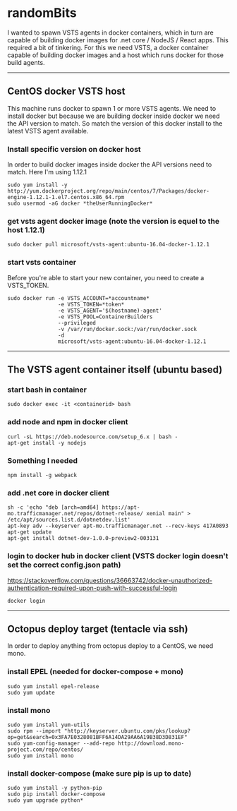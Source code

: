 # randomBits
I wanted to spawn VSTS agents in docker containers, which in turn are capable of building docker images for .net core / NodeJS / React apps. This required a bit of tinkering. For this we need VSTS, a docker container capable of building docker images and a host which runs docker for those build agents.

---

## CentOS docker VSTS host
This machine runs docker to spawn 1 or more VSTS agents. We need to install docker but because we are building docker inside docker we need the API version to match. So match the version of this docker install to the latest VSTS agent available.

### Install specific version on docker host
In order to build docker images inside docker the API versions need to match. Here I'm using 1.12.1
```
sudo yum install -y http://yum.dockerproject.org/repo/main/centos/7/Packages/docker-engine-1.12.1-1.el7.centos.x86_64.rpm
sudo usermod -aG docker *theUserRunningDocker*
```
### get vsts agent docker image (note the version is equel to the host 1.12.1)
```
sudo docker pull microsoft/vsts-agent:ubuntu-16.04-docker-1.12.1
```
### start vsts container
Before you're able to start your new container, you need to create a VSTS_TOKEN.
```
sudo docker run -e VSTS_ACCOUNT=*accountname* 
                -e VSTS_TOKEN=*token* 
                -e VSTS_AGENT='$(hostname)-agent' 
                -e VSTS_POOL=ContainerBuilders 
                --privileged 
                -v /var/run/docker.sock:/var/run/docker.sock 
                -d 
                microsoft/vsts-agent:ubuntu-16.04-docker-1.12.1
```
---

## The VSTS agent container itself (ubuntu based)

### start bash in container
```
sudo docker exec -it <containerid> bash
```

### add node and npm in docker client
```
curl -sL https://deb.nodesource.com/setup_6.x | bash -
apt-get install -y nodejs
```

### Something I needed
```
npm install -g webpack
```

### add .net core in docker client
```
sh -c 'echo "deb [arch=amd64] https://apt-mo.trafficmanager.net/repos/dotnet-release/ xenial main" > /etc/apt/sources.list.d/dotnetdev.list'
apt-key adv --keyserver apt-mo.trafficmanager.net --recv-keys 417A0893
apt-get update
apt-get install dotnet-dev-1.0.0-preview2-003131
```

### login to docker hub in docker client (VSTS docker login doesn't set the correct config.json path)
https://stackoverflow.com/questions/36663742/docker-unauthorized-authentication-required-upon-push-with-successful-login
```
docker login
```

---

## Octopus deploy target (tentacle via ssh)
In order to deploy anything from octopus deploy to a CentOS, we need mono.

### install EPEL (needed for docker-compose + mono)
```
sudo yum install epel-release
sudo yum update
```

### install mono
```
sudo yum install yum-utils
sudo rpm --import "http://keyserver.ubuntu.com/pks/lookup?op=get&search=0x3FA7E0328081BFF6A14DA29AA6A19B38D3D831EF"
sudo yum-config-manager --add-repo http://download.mono-project.com/repo/centos/
sudo yum install mono
```

### install docker-compose (make sure pip is up to date)
```
sudo yum install -y python-pip
sudo pip install docker-compose
sudo yum upgrade python*
```
